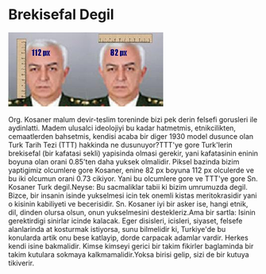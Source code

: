 # Brekisefal Degil

![](jgko_isikkosaner_all.JPG)

Org. Kosaner malum devir-teslim toreninde bizi pek derin felsefi
gorusleri ile aydinlatti. Madem ulusalci ideolojiyi bu kadar
hatmetmis, etnikcilikten, cemaatlerden bahsetmis, kendisi acaba bir
diger 1930 model dusunce olan Turk Tarih Tezi (TTT) hakkinda ne
dusunuyor?TTT'ye gore Turk'lerin brekisefal (bir kafatasi sekli)
yapisinda olmasi gerekir, yani kafatasinin eninin boyuna olan orani
0.85'ten daha yuksek olmalidir. Piksel bazinda bizim yaptigimiz
olcumlere gore Kosaner, enine 82 px boyuna 112 px olculerde ve bu iki
olcumun orani 0.73 cikiyor. Yani bu olcumlere gore ve TTT'ye gore
Sn. Kosaner Turk degil.Neyse: Bu sacmaliklar tabii ki bizim umrumuzda
degil. Bizce, bir insanin isinde yukselmesi icin tek onemli kistas
meritokrasidir yani o kisinin kabiliyeti ve becerisidir. Sn. Kosaner
iyi bir asker ise, hangi etnik, dil, dinden olursa olsun, onun
yukselmesini destekleriz.Ama bir sartla: Isinin gerektirdigi sinirlar
icinde kalacak. Eger disisleri, icisleri, siyaset, felsefe alanlarinda
at kosturmak istiyorsa, sunu bilmelidir ki, Turkiye'de bu konularda
artik onu bese katlayip, dorde carpacak adamlar vardir. Herkes kendi
isine bakmalidir. Kimse kimseyi gerici bir takim fikirler baglaminda
bir takim kutulara sokmaya kalkmamalidir.Yoksa birisi gelip, sizi de
bir kutuya tikiverir.







